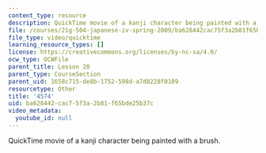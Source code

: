 ```yaml
---
content_type: resource
description: QuickTime movie of a kanji character being painted with a brush.
file: /courses/21g-504-japanese-iv-spring-2009/ba628442cac75f3a2b81f65bde25b37c_4574.mov
file_type: video/quicktime
learning_resource_types: []
license: https://creativecommons.org/licenses/by-nc-sa/4.0/
ocw_type: OCWFile
parent_title: Lesson 20
parent_type: CourseSection
parent_uid: 1658c715-de8b-1752-598d-a7d8228f0109
resourcetype: Other
title: '4574'
uid: ba628442-cac7-5f3a-2b81-f65bde25b37c
video_metadata:
  youtube_id: null
---
```

QuickTime movie of a kanji character being painted with a brush.